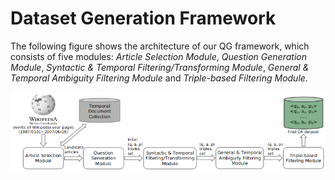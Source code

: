 # Dataset Generation Framework

The following figure shows the architecture of our QG framework, which consists of five modules: <em>Article Selection Module</em>, <em>Question Generation Module</em>, <em>Syntactic & Temporal Filtering/Transforming Module</em>, <em>General & Temporal Ambiguity Filtering Module</em> and <em>Triple-based Filtering Module</em>.
<p align="center">
  <img src="Figures/QG_Framework.png">
</p>
